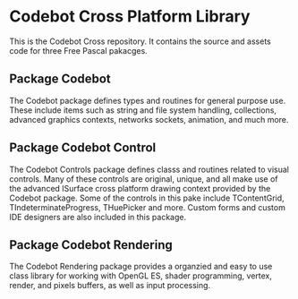 # Codebot Cross Platform Library

This is the Codebot Cross repository. It contains the source and assets code for three Free Pascal pakacges.

## Package Codebot

The Codebot package defines types and routines for general purpose use. These include items such as string and file system handling, collections, advanced graphics contexts, networks sockets, animation, and much more.

## Package Codebot Control

The Codebot Controls package defines classs and routines related to visual controls. Many of these controls are original, unique, and all make use of the advanced ISurface cross platform drawing context provided by the Codebot package. Some of the controls in this pake include TContentGrid, TIndeterminateProgress, THuePicker and more. Custom forms and custom IDE designers are also included in this package.

## Package Codebot Rendering

The Codebot Rendering package provides a organzied and easy to use class library for working with OpenGL ES, shader programming, vertex, render, and pixels buffers, as well as input processing.
